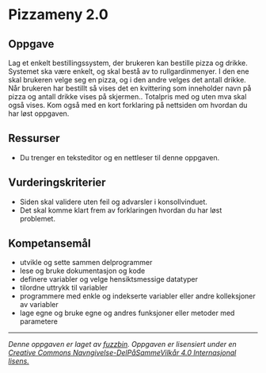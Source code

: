 # Pizzameny 2.0

## Oppgave

Lag et enkelt bestillingssystem, der brukeren kan bestille pizza og drikke. Systemet ska være enkelt, og skal bestå av to rullgardinmenyer. I den ene skal brukeren velge seg en pizza, og i den andre velges det antall drikke. Når brukeren har bestillt så vises det en kvittering som inneholder navn på pizza og antall drikke vises på skjermen.. Totalpris med og uten mva skal også vises. Kom også med en kort forklaring på nettsiden om hvordan du har løst oppgaven.

## Ressurser

* Du trenger en teksteditor og en nettleser til denne oppgaven.

## Vurderingskriterier

* Siden skal validere uten feil og advarsler i konsollvinduet.
* Det skal komme klart frem av forklaringen hvordan du har løst problemet.

## Kompetansemål

* utvikle og sette sammen delprogrammer
* lese og bruke dokumentasjon og kode
* definere variabler og velge hensiktsmessige datatyper
* tilordne uttrykk til variabler
* programmere med enkle og indekserte variabler eller andre kolleksjoner av variabler
* lage egne og bruke egne og andres funksjoner eller metoder med parametere

---

_Denne oppgaven er laget av [fuzzbin](https://github.com/fuzzbin). Oppgaven er lisensiert under en [Creative Commons Navngivelse-DelPåSammeVilkår 4.0 Internasjonal lisens.](http://creativecommons.org/licenses/by-sa/4.0/)_
